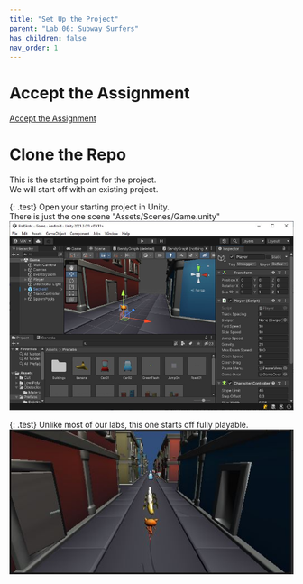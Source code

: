 ```yaml
---
title: "Set Up the Project"
parent: "Lab 06: Subway Surfers"
has_children: false
nav_order: 1
---
```


# Accept the Assignment
[Accept the Assignment](https://classroom.github.com/a/J4yUiJcM)

# Clone the Repo
This is the starting point for the project.\
We will start off with an existing project.

{: .test}
Open your starting project in Unity.\
There is just the one scene "Assets/Scenes/Game.unity"
![Game Scene](images/lab06/start1.jpg "Game Scene")

{: .test}
Unlike most of our labs, this one starts off fully playable.
![Play](images/lab06/start2.jpg "Play")

